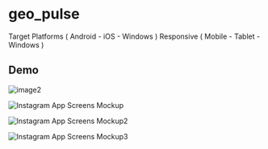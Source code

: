 # geo_pulse

Target Platforms ( Android - iOS - Windows )
Responsive ( Mobile - Tablet - Windows )

## Demo

![image2](https://github.com/user-attachments/assets/f0265cd2-1c1d-4cc6-9caf-d2c3eb0a7806)


![Instagram App Screens Mockup](https://github.com/user-attachments/assets/c6c1b9df-5a63-4286-918b-ac5e0f5f7587)

![Instagram App Screens Mockup2](https://github.com/user-attachments/assets/46079500-1ef7-4c5c-bc3a-a752d961f0bf)

![Instagram App Screens Mockup3](https://github.com/user-attachments/assets/6924c302-aaa2-403f-8f4a-90d1deeb5162)
